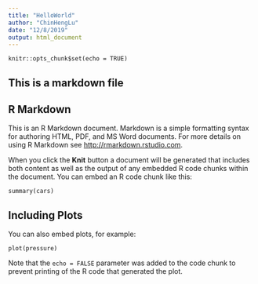```yaml
---
title: "HelloWorld"
author: "ChinHengLu"
date: "12/8/2019"
output: html_document
---
```


```{r setup, include=FALSE}
knitr::opts_chunk$set(echo = TRUE)
```


## This is a markdown file


## R Markdown



This is an R Markdown document. Markdown is a simple formatting syntax for authoring HTML, PDF, and MS Word documents. For more details on using R Markdown see <http://rmarkdown.rstudio.com>.

When you click the **Knit** button a document will be generated that includes both content as well as the output of any embedded R code chunks within the document. You can embed an R code chunk like this:

```{r cars}
summary(cars)
```

## Including Plots

You can also embed plots, for example:

```{r pressure, echo=FALSE}
plot(pressure)
```

Note that the `echo = FALSE` parameter was added to the code chunk to prevent printing of the R code that generated the plot.

